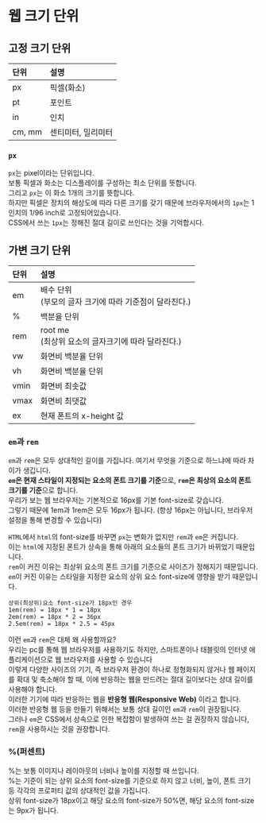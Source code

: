 # 웹 크기 단위

## 고정 크기 단위

| 단위     | 설명             |
| :------ | :--------------- |
| px      | 픽셀(화소)        |
| pt      | 포인트           |
| in      | 인치             |
| cm, mm  | 센티미터, 밀리미터 |

### `px`

`px`는 pixel이라는 단위입니다.<br>
보통 픽셀과 화소는 디스플레이를 구성하는 최소 단위를 뜻합니다.<br>
그리고 `px`는 이 화소 1개의 크기를 뜻합니다.<br>
하지만 픽셀은 장치의 해상도에 따라 다른 크기를 갖기 때문에 브라우저에서의 `1px`는 1인치의 1/96 inch로 고정되어있습니다.<br>
CSS에서 쓰는 `1px`는 정해진 절대 길이로 쓰인다는 것을 기억합시다.

## 가변 크기 단위

| 단위 | 설명 |
| :--- | :--- |
| em | 배수 단위<br>(부모의 글자 크기에 따라 기준점이 달라진다.) |
| % | 백분율 단위 |
| rem | root me<br>(최상위 요소의 글자크기에 따라 달라진다.) |
| vw | 화면비 백분율 단위 |
| vh | 화면비 백분율 단위 |
| vmin | 화면비 최솟값 |
| vmax | 화면비 최댓값 |
| ex | 현재 폰트의 x-height 값 |

### `em`과 `rem`

`em`과 `rem`은 모두 상대적인 길이를 가집니다. 여기서 무엇을 기준으로 하느냐에 따라 차이가 생깁니다.<br>
**`em`은 현재 스타일이 지정되는 요소의 폰트 크기를 기준**으로, **`rem`은 최상의 요소의 폰트 크기를 기준**으로 합니다.<br>
우리가 보는 웹 브라우저는 기본적으로 16px를 기본 font-size로 갖습니다.<br>
그렇기 때문에 1em과 1rem은 모두 16px가 됩니다. (항상 16px는 아닙니다, 브라우저 설정을 통해 변경할 수 있습니다)<br>

`HTML`에서 `html`의 font-size를 바꾸면 `px`는 변화가 없지만 `rem`과 `em`은 커집니다.<br>
이는 `html`에 지정된 폰트가 상속을 통해 아래의 요소들의 폰트 크기가 바뀌었기 때문입니다.<br>
`rem`이 커진 이유는 최상위 요소의 폰트 크기를 기준으로 사이즈가 정해지기 때문입니다.<br>
`em`이 커진 이유는 스타일을 지정한 요소의 상위 요소 font-size에 영향을 받기 때문입니다.

```
상위(최상위)요소 font-size가 18px인 경우
1em(rem) = 18px * 1 = 18px
2em(rem) = 18px * 2 = 36px
2.5em(rem) = 18px * 2.5 = 45px
```

이런 `em`과 `rem`은 대체 왜 사용할까요?<br>
우리는 pc를 통해 웹 브라우저를 사용하기도 하지만, 스마트폰이나 태블릿의 인터넷 애플리케이션으로 웹 브라우저를 사용할 수 있습니다<br>
이렇게 다양한 사이즈의 기기, 즉 브라우저 환경이 하나로 정형화되지 않거나 웹 페이지를 확대 및 축소해야 할 때, 이에 반응하는 웹을 만드려는 절대 길이보다는 상대 길이를 사용해야 합니다.<br>
이러한 기기에 따라 반응하는 웹을 **반응형 웹(Responsive Web)** 이라고 합니다.<br>
이러한 반응형 웹 등을 만들기 위해서는 보통 상대 길이인 `em`과 `rem`이 권장됩니다.<br>
그러나 `em`은 CSS에서 상속으로 인한 복잡함이 발생하여 쓰는 걸 권장하지 않습니다, `rem`을 사용하시는 것을 권장합니다.

### %(퍼센트)

%는 보통 이미지나 레이아웃의 너비나 높이를 지정할 때 쓰입니다.<br>
%는 기준이 되는 상위 요소의 font-size를 기준으로 하지 않고 너비, 높이, 폰트 크기 등 각각의 프로퍼티 값의 상대적인 값을 가집니다.<br>
상위 font-size가 18px이고 해당 요소의 font-size가 50%면, 해당 요소의 font-size는 9px가 됩니다.
